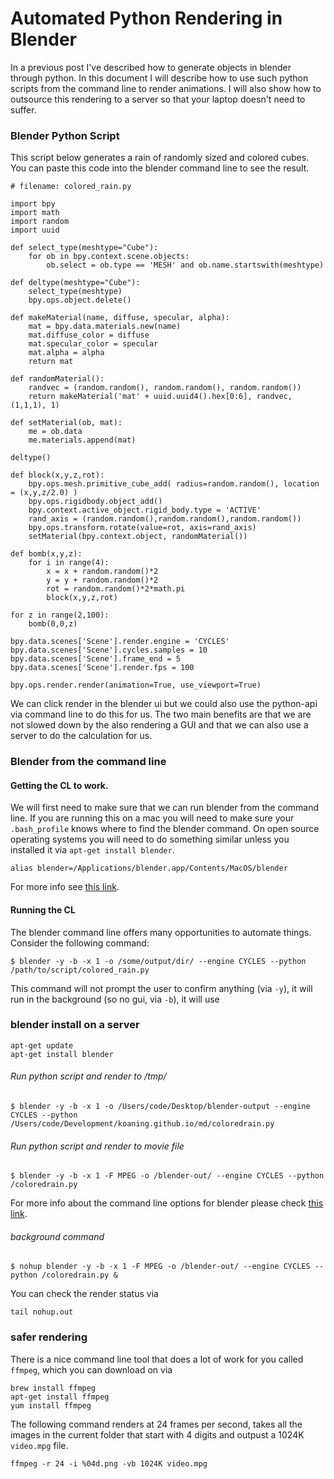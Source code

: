 # Automated Python Rendering in Blender

In a previous post I've described how to generate objects in blender through python. In this document I will describe how to use such python scripts from the command line to render animations. I will also show how to outsource this rendering to a server so that your laptop doesn't need to suffer. 

### Blender Python Script 

This script below generates a rain of randomly sized and colored cubes. You can paste this code into the blender command line to see the result.

```
# filename: colored_rain.py

import bpy
import math 
import random
import uuid

def select_type(meshtype="Cube"):
    for ob in bpy.context.scene.objects:
        ob.select = ob.type == 'MESH' and ob.name.startswith(meshtype)

def deltype(meshtype="Cube"):
    select_type(meshtype)
    bpy.ops.object.delete()

def makeMaterial(name, diffuse, specular, alpha):
    mat = bpy.data.materials.new(name)
    mat.diffuse_color = diffuse
    mat.specular_color = specular
    mat.alpha = alpha
    return mat

def randomMaterial():
    randvec = (random.random(), random.random(), random.random())
    return makeMaterial('mat' + uuid.uuid4().hex[0:6], randvec, (1,1,1), 1)

def setMaterial(ob, mat):
    me = ob.data
    me.materials.append(mat)

deltype()

def block(x,y,z,rot):
	bpy.ops.mesh.primitive_cube_add( radius=random.random(), location = (x,y,z/2.0) )
	bpy.ops.rigidbody.object_add()
	bpy.context.active_object.rigid_body.type = 'ACTIVE'
	rand_axis = (random.random(),random.random(),random.random())
	bpy.ops.transform.rotate(value=rot, axis=rand_axis)
	setMaterial(bpy.context.object, randomMaterial())

def bomb(x,y,z):
	for i in range(4):
		x = x + random.random()*2
		y = y + random.random()*2
		rot = random.random()*2*math.pi
		block(x,y,z,rot)

for z in range(2,100):
	bomb(0,0,z)

bpy.data.scenes['Scene'].render.engine = 'CYCLES'
bpy.data.scenes['Scene'].cycles.samples = 10
bpy.data.scenes['Scene'].frame_end = 5
bpy.data.scenes['Scene'].render.fps = 100

bpy.ops.render.render(animation=True, use_viewport=True)
```

We can click render in the blender ui but we could also use the python-api via command line to do this for us. The two main benefits are that we are not slowed down by the also rendering a GUI and that we can also use a server to do the calculation for us. 

### Blender from the command line

#### Getting the CL to work. 

We will first need to make sure that we can run blender from the command line. If you are running this on a mac you will need to make sure your ```.bash_profile``` knows where to find the blender command. On open source operating systems you will need to do something similar unless you installed it via ```apt-get install blender```. 

```
alias blender=/Applications/blender.app/Contents/MacOS/blender
```

For more info see [this link](http://blender.stackexchange.com/questions/2078/how-to-use-blender-command-lines-in-osx). 

#### Running the CL 

The blender command line offers many opportunities to automate things. Consider the following command: 

```
$ blender -y -b -x 1 -o /some/output/dir/ --engine CYCLES --python /path/to/script/colored_rain.py
```

This command will not prompt the user to confirm anything (via ```-y```), it will run in the background (so no gui, via ```-b```), it will use 
### blender install on a server 

```
apt-get update 
apt-get install blender 
```

###### Run python script and render to /tmp/ 

```
$ blender -y -b -x 1 -o /Users/code/Desktop/blender-output --engine CYCLES --python /Users/code/Development/koaning.github.io/md/coloredrain.py
```

###### Run python script and render to movie file


```
$ blender -y -b -x 1 -F MPEG -o /blender-out/ --engine CYCLES --python /coloredrain.py
```

For more info about the command line options for blender please check [this link](http://wiki.blender.org/index.php/Doc:2.6/Manual/Render/Command_Line).

###### background command 

```
$ nohup blender -y -b -x 1 -F MPEG -o /blender-out/ --engine CYCLES --python /coloredrain.py & 
```

You can check the render status via

```
tail nohup.out
```

### safer rendering 

There is a nice command line tool that does a lot of work for you called ```ffmpeg```, which you can download on via 

```
brew install ffmpeg
apt-get install ffmpeg
yum install ffmpeg 
```

The following command renders at 24 frames per second, takes all the images in the current folder that start with 4 digits and outpust a 1024K ```video.mpg``` file.

```
ffmpeg -r 24 -i %04d.png -vb 1024K video.mpg
```

